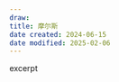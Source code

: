 ```yaml
---
draw:
title: 摩尔斯
date created: 2024-06-15
date modified: 2025-02-06
---
```


excerpt

<!-- more -->
